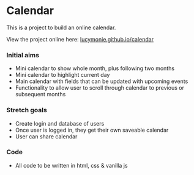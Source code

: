 # Calendar

This is a project to build an online calendar.

View the project online here: [lucymonie.github.io/calendar](https://lucymonie.github.io/calendar/)

### Initial aims
- Mini calendar to show whole month, plus following two months
- Mini calendar to highlight current day
- Main calendar with fields that can be updated with upcoming events
- Functionality to allow user to scroll through calendar to previous or subsequent months

### Stretch goals
- Create login and database  of users
- Once user is logged in, they get their own saveable calendar
- User can share calendar

### Code
- All code to be written in html, css & vanilla js
